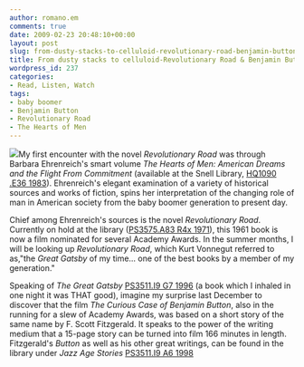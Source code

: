 ```yaml
---
author: romano.em
comments: true
date: 2009-02-23 20:48:10+00:00
layout: post
slug: from-dusty-stacks-to-celluloid-revolutionary-road-benjamin-button
title: From dusty stacks to celluloid-Revolutionary Road & Benjamin Button
wordpress_id: 237
categories:
- Read, Listen, Watch
tags:
- baby boomer
- Benjamin Button
- Revolutionary Road
- The Hearts of Men
---
```


![](https://contentcafe2.btol.com/ContentCafe/Jacket.aspx?UserID=iii1neuniv&Password=neuniv&Return=T&type=L&Value=014118048X%20(pbk.)&Options=Y)My first encounter with the novel _Revolutionary Road_ was through Barbara Ehrenreich's smart volume _The Hearts of Men: American Dreams and the Flight From Commitment_ (available at the Snell Library, [HQ1090 .E36 1983](http://nucat.lib.neu.edu/search%7ES13?/cHQ1090+.E36+1983/chq+1090+e36+1983/-3,-1,,E/browse)). Ehrenreich's elegant examination of a variety of historical sources and works of fiction, spins her interpretation of the changing role of man in American society from the baby boomer generation to present day. 

Chief among Ehrenreich's sources is the novel _Revolutionary Road_. Currently on hold at the library ([PS3575.A83 R4x 1971](http://nucat.lib.neu.edu/search%7ES13?/cPS3575.A83+R4x+1971/cps+3575+a83+r4+x+1971/-3,-1,,E/browse)), this 1961 book is now a film nominated for several Academy Awards. In the summer months, I will be looking up _Revolutionary Road_, which Kurt Vonnegut referred to as,"the _Great Gatsby_ of my time... one of the best books by a member of my generation."

Speaking of _The Great Gatsby_ [PS3511.I9 G7 1996](http://nucat.lib.neu.edu/search%7ES13?/cPS3511.I9+G7+1996/cps+3511+i9+g7+1996/-3,-1,,E/browse) (a book which I inhaled in one night it was THAT good), imagine my surprise last December to discover that the film _The Curious Case of Benjamin Button_, also in the running for a slew of Academy Awards, was based on a short story of the same name by F. Scott Fitzgerald. It speaks to the power of the writing medium that a 15-page story can be turned into film 166 minutes in length. Fitzgerald's _Button_ as well as his other great writings, can be found in the library under _Jazz Age Stories_ [PS3511.I9 A6 1998](http://nucat.lib.neu.edu/search%7ES13?/cPS3511.I9+A6+1998/cps+3511+i9+a6+1998/-3,-1,,E/browse)
